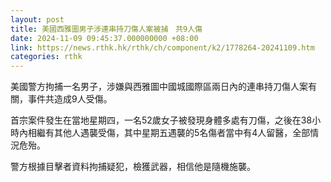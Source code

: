 ```yaml
---
layout: post
title: 美國西雅圖男子涉連串持刀傷人案被捕　共9人傷
date: 2024-11-09 09:45:37.000000000 +08:00
link: https://news.rthk.hk/rthk/ch/component/k2/1778264-20241109.htm
categories: rthk
---
```


美國警方拘捕一名男子，涉嫌與西雅圖中國城國際區兩日內的連串持刀傷人案有關，事件共造成9人受傷。

首宗案件發生在當地星期四，一名52歲女子被發現身體多處有刀傷，之後在38小時內相繼有其他人遇襲受傷，其中星期五遇襲的5名傷者當中有4人留醫，全部情況危殆。

警方根據目擊者資料拘捕疑犯，檢獲武器，相信他是隨機施襲。
